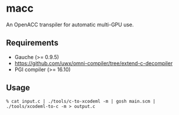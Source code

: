 # macc

An OpenACC transpiler for automatic multi-GPU use.

## Requirements
* Gauche (>= 0.9.5)
* https://github.com/uwx/omni-compiler/tree/extend-c-decompiler
* PGI compiler (>= 16.10)

## Usage
```
% cat input.c | ./tools/c-to-xcodeml -m | gosh main.scm | ./tools/xcodeml-to-c -m > output.c
```
